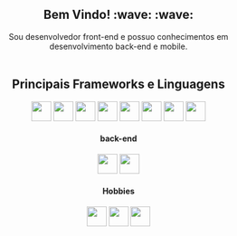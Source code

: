 <h2 align="center">Bem Vindo! :wave: :wave:</h2>

<p align="center">
Sou desenvolvedor front-end e possuo conhecimentos em <br /> desenvolvimento back-end e mobile. <br /><br />
</p>

<h2 align="center">Principais Frameworks e Linguagens</h2>

<p align="center">
<img width="35" height="35" src="https://cdn.simpleicons.org/vue.js/41b883" />
<img width="35" height="35" src="https://cdn.simpleicons.org/react/61dafb" />
<img width="35" height="35" src="https://cdn.simpleicons.org/sass/e608b" />
<img width="35" height="35" src="https://cdn.simpleicons.org/html5" />
<img width="35" height="35" src="https://cdn.simpleicons.org/css3" />
<img width="35" height="35" src="https://cdn.simpleicons.org/javascript" />
<img width="35" height="35" src="https://cdn.simpleicons.org/typescript" />
<img width="35" height="35" src="https://cdn.simpleicons.org/php" />
</p>

<h4 align="center">back-end</h4>
<p align="center">
<img width="35" height="35" src="https://cdn.simpleicons.org/laravel/e6442f" />
<img width="35" height="35" src="https://cdn.simpleicons.org/express/7ebf00" />
</p>

<h4 align="center">Hobbies</h4>
<p align="center">
<img width="35" height="35" src="https://cdn.simpleicons.org/c" />
<img width="35" height="35" src="https://cdn.simpleicons.org/rust" />
<img width="35" height="35" src="https://cdn.simpleicons.org/python" />
</p>
